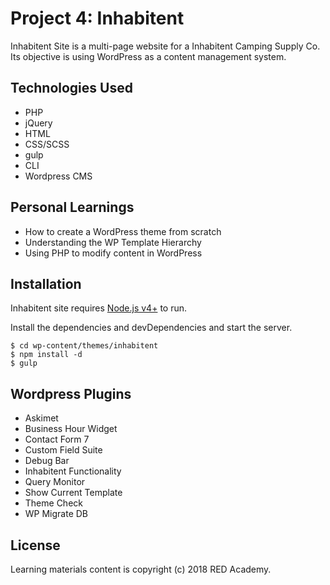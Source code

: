 # Project 4: Inhabitent

Inhabitent Site is a multi-page website for a Inhabitent Camping Supply Co. Its objective is using WordPress as a content management system.

## **Technologies Used**

- PHP
- jQuery
- HTML
- CSS/SCSS
- gulp
- CLI
- Wordpress CMS

## **Personal Learnings**

- How to create a WordPress theme from scratch
- Understanding the WP Template Hierarchy
- Using PHP to modify content in WordPress

## **Installation**

Inhabitent site requires [Node.js v4+][1] to run.

Install the dependencies and devDependencies and start the server.

```
$ cd wp-content/themes/inhabitent
$ npm install -d
$ gulp
```

[1]: https://nodejs.org/en/

## **Wordpress Plugins**

- Askimet
- Business Hour Widget
- Contact Form 7
- Custom Field Suite
- Debug Bar
- Inhabitent Functionality
- Query Monitor
- Show Current Template
- Theme Check
- WP Migrate DB

## **License**

Learning materials content is copyright (c) 2018 RED Academy.
